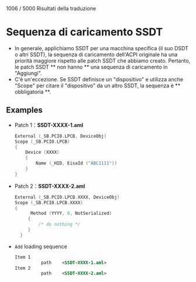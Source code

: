 1006 / 5000
Risultati della traduzione
# Sequenza di caricamento SSDT

- In generale, applichiamo SSDT per una macchina specifica (il suo DSDT o altri SSDT), la sequenza di caricamento dell'ACPI originale ha una priorità maggiore rispetto alle patch SSDT che abbiamo creato. Pertanto, le patch SSDT ** non hanno ** una sequenza di caricamento in "Aggiungi".
- C'è un'eccezione. Se SSDT definisce un "dispositivo" e utilizza anche "Scope" per citare il "dispositivo" da un altro SSDT, la sequenza è ** obbligatoria **.

## Examples

- Patch 1：**SSDT-XXXX-1.aml**
  
  ```Swift
  External (_SB.PCI0.LPCB, DeviceObj)
  Scope (_SB.PCI0.LPCB)
  {
      Device (XXXX)
      {
          Name (_HID, EisaId ("ABC1111"))
      }
  }
  ```
  
- Patch 2：**SSDT-XXXX-2.aml**

  ```Swift
  External (_SB.PCI0.LPCB.XXXX, DeviceObj)
  Scope (_SB.PCI0.LPCB.XXXX)
  {
        Method (YYYY, 0, NotSerialized)
       {
           /* do nothing */
       }
    }
  ```
  
- `Add` loading sequence

  ```XML
  Item 1
            path    <SSDT-XXXX-1.aml>
  Item 2
            path    <SSDT-XXXX-2.aml>
  ```

